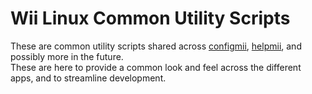 # Wii Linux Common Utility Scripts

These are common utility scripts shared across [configmii](https://github.com/Wii-Linux/configmii), [helpmii](https://github.com/Wii-Linux/helpmii), and possibly more in the future.  
These are here to provide a common look and feel across the different apps, and to streamline development.
